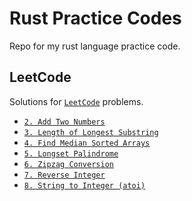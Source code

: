 # Rust Practice Codes
Repo for my rust language practice code.

## LeetCode
Solutions for [`LeetCode`](https://leetcode.com/problems) problems.

- [`2. Add Two Numbers`](src/leetcode/q2_add_two_numbers.rs)
- [`3. Length of Longest Substring`](src/leetcode/q3_length_of_longest_substring.rs)
- [`4. Find Median Sorted Arrays`](src/leetcode/q4_find_median_sorted_arrays.rs)
- [`5. Longset Palindrome`](src/leetcode/q5_longest_palindrome.rs)
- [`6. Zipzag Conversion`](src/leetcode/q6_zipzag_conversion.rs)
- [`7. Reverse Integer`](src/leetcode/q7_reverse_integer.rs)
- [`8. String to Integer (atoi)`](src/leetcode/q8_my_atoi.rs)
